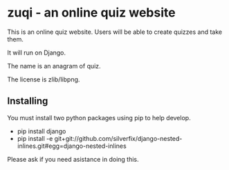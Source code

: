 zuqi - an online quiz website
========================

This is an online quiz website. Users will be able to create quizzes and take them.

It will run on Django.

The name is an anagram of quiz.

The license is zlib/libpng.

Installing
----------

You must install two python packages using pip to help develop.
* pip install django
* pip install -e git+git://github.com/silverfix/django-nested-inlines.git#egg=django-nested-inlines

Please ask if you need asistance in doing this.
